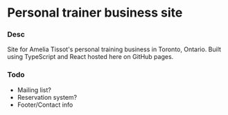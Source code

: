 # Personal trainer business site
### Desc
Site for Amelia Tissot's personal training business in Toronto, Ontario. Built using TypeScript and React hosted here on GitHub pages.

### Todo
- Mailing list?
- Reservation system?
- Footer/Contact info
